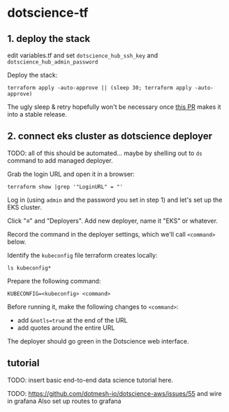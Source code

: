 # dotscience-tf

## 1. deploy the stack

edit variables.tf and set `dotscience_hub_ssh_key` and `dotscience_hub_admin_password`

Deploy the stack:
```
terraform apply -auto-approve || (sleep 30; terraform apply -auto-approve)
```

The ugly sleep & retry hopefully won't be necessary once [this PR](https://github.com/terraform-aws-modules/terraform-aws-eks/pull/639) makes it into a stable release.

## 2. connect eks cluster as dotscience deployer

TODO: all of this should be automated... maybe by shelling out to `ds` command to add managed deployer.

Grab the login URL and open it in a browser:
```
terraform show |grep '"LoginURL" = "'
```

Log in (using `admin` and the password you set in step 1) and let's set up the EKS cluster.

Click "≡" and "Deployers".
Add new deployer, name it "EKS" or whatever.

Record the command in the deployer settings, which we'll call `<command>` below.

Identify the `kubeconfig` file terraform creates locally:

```
ls kubeconfig*
```

Prepare the following command:

```
KUBECONFIG=<kubeconfig> <command>
```

Before running it, make the following changes to `<command>`:
* add `&notls=true` at the end of the URL
* add quotes around the entire URL

The deployer should go green in the Dotscience web interface.

## tutorial

TODO: insert basic end-to-end data science tutorial here.

TODO: https://github.com/dotmesh-io/dotscience-aws/issues/55 and wire in grafana
Also set up routes to grafana

